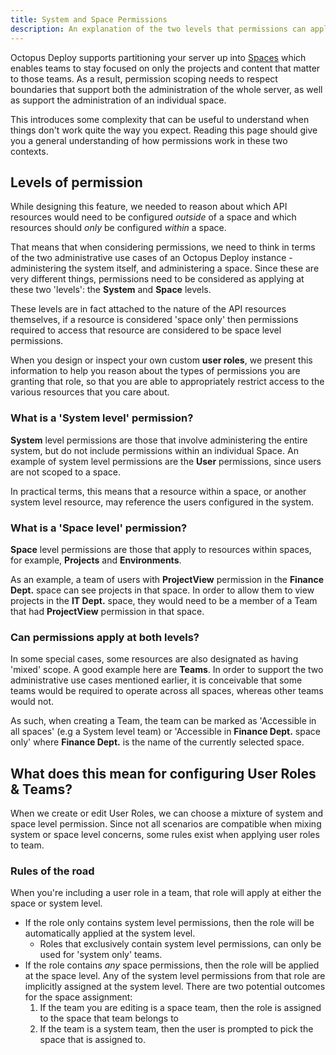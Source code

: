 ```yaml
---
title: System and Space Permissions
description: An explanation of the two levels that permissions can apply at, the Space and the System.
---
```


Octopus Deploy supports partitioning your server up into [Spaces](../spaces) which enables teams to stay focused on only the projects and content that matter to those teams. As a result, permission scoping needs to respect boundaries that support both the administration of the whole server, as well as support the administration of an individual space.

This introduces some complexity that can be useful to understand when things don't work quite the way you expect. Reading this page should give you a general understanding of how permissions work in these two contexts. 

## Levels of permission
While designing this feature, we needed to reason about which API resources would need to be configured _outside_ of a space and which resources should _only_ be configured _within_ a space. 

That means that when considering permissions, we need to think in terms of the two administrative use cases of an Octopus Deploy instance - administering the system itself, and administering a space. Since these are very different things, permissions need to be considered as applying at these two 'levels': the **System** and **Space** levels.  

These levels are in fact attached to the nature of the API resources themselves, if a resource is considered 'space only' then permissions required to access that resource are considered to be space level permissions.

When you design or inspect your own custom **user roles**, we present this information to help you reason about the types of permissions you are granting that role, so that you are able to appropriately restrict access to the various resources that you care about.

### What is a 'System level' permission?
**System** level permissions are those that involve administering the entire system, but do not include permissions within an individual Space. An example of system level permissions are the **User** permissions, since users are not scoped to a space.

In practical terms, this means that a resource within a space, or another system level resource, may reference the users configured in the system. 

### What is a 'Space level' permission?
**Space** level permissions are those that apply to resources within spaces, for example, **Projects** and **Environments**. 

As an example, a team of users with **ProjectView** permission in the **Finance Dept.** space can see projects in that space. In order to allow them to view projects in the **IT Dept.** space, they would need to be a member of a Team that had **ProjectView** permission in that space.  

### Can permissions apply at both levels?
In some special cases, some resources are also designated as having 'mixed' scope. A good example here are **Teams**. In order to support the two administrative use cases mentioned earlier, it is conceivable that some teams would be required to operate across all spaces, whereas other teams would not.

As such, when creating a Team, the team can be marked as 'Accessible in all spaces' (e.g a System level team) or 'Accessible in **Finance Dept.** space only' where **Finance Dept.** is the name of the currently selected space. 

## What does this mean for configuring User Roles & Teams?
When we create or edit User Roles, we can choose a mixture of system and space level permission. Since not all scenarios are compatible when mixing system or space level concerns, some rules exist when applying user roles to team.
 
### Rules of the road
When you're including a user role in a team, that role will apply at either the space or system level. 
- If the role only contains system level permissions, then the role will be automatically applied at the system level.
    - Roles that exclusively contain system level permissions, can only be used for 'system only' teams.
- If the role contains *any* space permissions, then the role will be applied at the space level. Any of the system level permissions from that role are implicitly assigned at the system level. There are two potential outcomes for the space assignment:
    1) If the team you are editing is a space team, then the role is assigned to the space that team belongs to
    2) If the team is a system team, then the user is prompted to pick the space that is assigned to.
 
